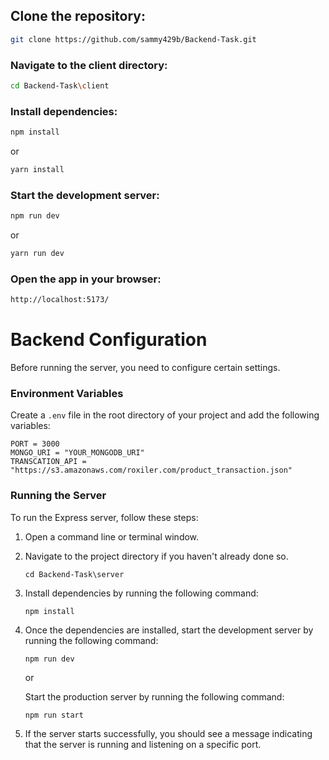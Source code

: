 ## Clone the repository:

```bash
git clone https://github.com/sammy429b/Backend-Task.git
```

### Navigate to the client directory:

```bash
cd Backend-Task\client
```

### Install dependencies:

```bash
npm install
```
or
```bash
yarn install
```

### Start the development server:

```bash
npm run dev
```
or

```bash
yarn run dev
```

### Open the app in your browser:
```bash
http://localhost:5173/
```

# Backend Configuration
Before running the server, you need to configure certain settings. 

### Environment Variables
Create a `.env` file in the root directory of your project and add the following variables:

```plaintext
PORT = 3000
MONGO_URI = "YOUR_MONGODB_URI"
TRANSCATION_API = "https://s3.amazonaws.com/roxiler.com/product_transaction.json"
```

### Running the Server
To run the Express server, follow these steps:
1. Open a command line or terminal window.
2. Navigate to the project directory if you haven't already done so.
    ``` 
    cd Backend-Task\server
    ```
3. Install dependencies by running the following command:
    ```
    npm install
    ```
4. Once the dependencies are installed, start the development server by running the following command:
    ```
    npm run dev
    ```
    or

    Start the production server by running the following command:
     ```
    npm run start
    ```

5. If the server starts successfully, you should see a message indicating that the server is running and listening on a specific port.